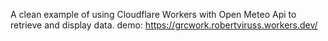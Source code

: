 A clean example of using Cloudflare Workers with Open Meteo Api to retrieve and display data.
demo: https://grcwork.robertviruss.workers.dev/
